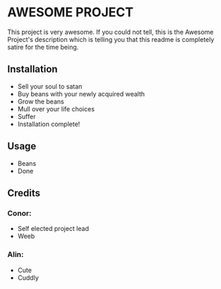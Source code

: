 # AWESOME PROJECT
This project is very awesome. If you could not tell, this is the Awesome Project's description which is telling you that this readme is completely satire for the time being.
## Installation
 - Sell your soul to satan
 - Buy beans with your newly acquired wealth
 - Grow the beans
 - Mull over your life choices
 - Suffer
 - Installation complete!
## Usage
 - Beans
 - Done

## Credits
### Conor:
 - Self elected project lead
 - Weeb
### Alin:
 - Cute
 - Cuddly
